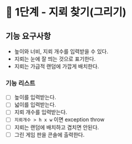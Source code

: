 # 🚀 1단계 - 지뢰 찾기(그리기)

## 기능 요구사항

- 높이와 너비, 지뢰 개수를 입력받을 수 있다.
- 지뢰는 눈에 잘 띄는 것으로 표기한다.
- 지뢰는 가급적 랜덤에 가깝게 배치한다.

### 기능 리스트

- [ ] 높이를 입력받는다.
- [ ] 넓이를 입력받는다.
- [ ] 지뢰 개수를 입력받는다.
- [ ] `지뢰개수 > h x w` 이면 exception throw
- [ ] 지뢰는 랜덤에 배치하고 겹치면 안된다.
- [ ] 그린 게임 판을 콘솔에 출력한다.